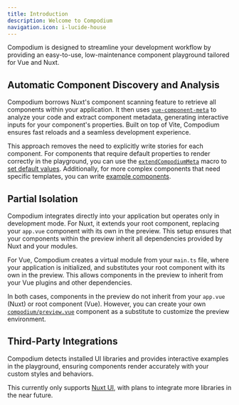 ```yaml
---
title: Introduction
description: Welcome to Compodium
navigation.icon: i-lucide-house
---
```



Compodium is designed to streamline your development workflow by providing an easy-to-use, low-maintenance component playground tailored for Vue and Nuxt.

## Automatic Component Discovery and Analysis

Compodium borrows Nuxt's component scanning feature to retrieve all components within your application. It then uses [`vue-component-meta`](https://github.com/vuejs/language-tools/blob/master/packages/component-meta/README.md) to analyze your code and extract component metadata, generating interactive inputs for your component's properties. Built on top of Vite, Compodium ensures fast reloads and a seamless development experience.

This approach removes the need to explicitly write stories for each component. For components that require default properties to render correctly in the playground, you can use the [`extendCompodiumMeta`](/essentials/components#default-properties) macro to [set default values](/essentials/components#default-properties). Additionally, for more complex components that need specific templates, you can write [example components](/essentials/components#component-examples).

## Partial Isolation

Compodium integrates directly into your application but operates only in development mode. For Nuxt, it extends your root component, replacing your `app.vue` component with its own in the preview. This setup ensures that your components within the preview inherit all dependencies provided by Nuxt and your modules.

For Vue, Compodium creates a virtual module from your `main.ts` file, where your application is initialized, and substitutes your root component with its own in the preview. This allows components in the preview to inherit from your Vue plugins and other dependencies.

In both cases, components in the preview do not inherit from your `app.vue` (Nuxt) or root component (Vue). However, you can create your own [`compodium/preview.vue`](/essentials/preview) component as a substitute to customize the preview environment.

## Third-Party Integrations

Compodium detects installed UI libraries and provides interactive examples in the playground, ensuring components render accurately with your custom styles and behaviors. 

This currently only supports [Nuxt UI](https://github.com/nuxt/ui), with plans to integrate more libraries in the near future.

